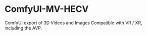 # ComfyUI-MV-HECV
ComfyUI export of 3D Videos and Images Compatible with VR / XR, including the AVP.
